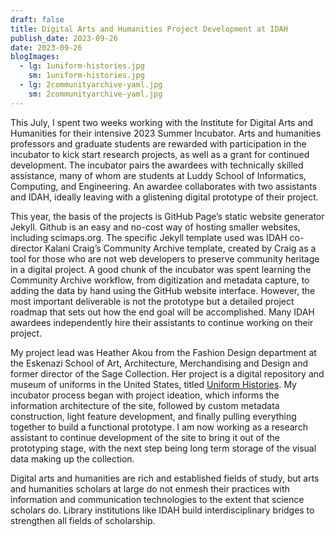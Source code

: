 ```yaml
---
draft: false
title: Digital Arts and Humanities Project Development at IDAH
publish_date: 2023-09-26
date: 2023-09-26
blogImages:
  - lg: 1uniform-histories.jpg
    sm: 1uniform-histories.jpg
  - lg: 2communityarchive-yaml.jpg
    sm: 2communityarchive-yaml.jpg
---
```

<!--StartFragment-->

This July, I spent two weeks working with the Institute for Digital Arts and Humanities for their intensive 2023 Summer Incubator. Arts and humanities professors and graduate students are rewarded with participation in the incubator to kick start research projects, as well as a grant for continued development. The incubator pairs the awardees with technically skilled assistance, many of whom are students at Luddy School of Informatics, Computing, and Engineering. An awardee collaborates with two assistants and IDAH, ideally leaving with a glistening digital prototype of their project.

This year, the basis of the projects is GitHub Page’s static website generator Jekyll. Github is an easy and no-cost way of hosting smaller websites, including scimaps.org. The specific Jekyll template used was IDAH co-director Kalani Craig’s Community Archive template, created by Craig as a tool for those who are not web developers to preserve community heritage in a digital project. A good chunk of the incubator was spent learning the Community Archive workflow, from digitization and metadata capture, to adding the data by hand using the GitHub website interface. However, the most important deliverable is not the prototype but a detailed project roadmap that sets out how the end goal will be accomplished. Many IDAH awardees independently hire their assistants to continue working on their project.

My project lead was Heather Akou from the Fashion Design department at the Eskenazi School of Art, Architecture, Merchandising and Design and former director of the Sage Collection. Her project is a digital repository and museum of uniforms in the United States, titled [Uniform Histories](http://uniformhistories.us/). My incubator process began with project ideation, which informs the information architecture of the site, followed by custom metadata construction, light feature development, and finally pulling everything together to build a functional prototype. I am now working as a research assistant to continue development of the site to bring it out of the prototyping stage, with the next step being long term storage of the visual data making up the collection.

Digital arts and humanities are rich and established fields of study, but arts and humanities scholars at large do not enmesh their practices with information and communication technologies to the extent that science scholars do. Library institutions like IDAH build interdisciplinary bridges to strengthen all fields of scholarship.

<!--EndFragment-->